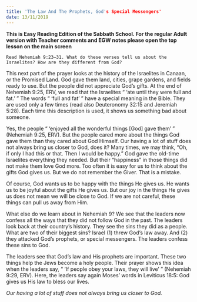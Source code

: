 ```yaml
---
title: 'The Law And The Prophets, God's Special Messengers'
date: 13/11/2019
---
```


**This is Easy Reading Edition of the Sabbath School. For the regular Adult version with Teacher comments and EGW notes please open the top lesson on the main screen**

`Read Nehemiah 9:23–31. What do these verses tell us about the Israelites? How are they different from God?`

This next part of the prayer looks at the history of the Israelites in Canaan, or the Promised Land. God gave them land, cities, grape gardens, and fields ready to use. But the people did not appreciate God’s gifts. At the end of Nehemiah 9:25, ERV, we read that the Israelites “ ‘ate until they were full and fat.’ ” The words “ ‘full and fat’ ” have a special meaning in the Bible. They are used only a few times (read also Deuteronomy 32:15 and Jeremiah 5:28). Each time this description is used, it shows us something bad about someone.

Yes, the people “ ‘enjoyed all the wonderful things [God] gave them’ ” (Nehemiah 9:25, ERV). But the people cared more about the things God gave them than they cared about God Himself. Our having a lot of stuff does not always bring us closer to God, does it? Many times, we may think, “Oh, if only I had this or that. Then I would be happy.” God gave the old-time Israelites everything they needed. But their “happiness” in those things did not make them love God more. Too often it is easy for us to think about the gifts God gives us. But we do not remember the Giver. That is a mistake.

Of course, God wants us to be happy with the things He gives us. He wants us to be joyful about the gifts He gives us. But our joy in the things He gives us does not mean we will be close to God. If we are not careful, these things can pull us away from Him.

What else do we learn about in Nehemiah 9? We see that the leaders now confess all the ways that they did not follow God in the past. The leaders look back at their country’s history. They see the sins they did as a people. What are two of their biggest sins? Israel (1) threw God’s law away. And (2) they attacked God’s prophets, or special messengers. The leaders confess these sins to God.

The leaders see that God’s law and His prophets are important. These two things help the Jews become a holy people. Their prayer shows this idea when the leaders say, “ ‘If people obey your laws, they will live’ ” (Nehemiah 9:29, ERV). Here, the leaders say again Moses’ words in Leviticus 18:5: God gives us His law to bless our lives.

_Our having a lot of stuff does not always bring us closer to God._
